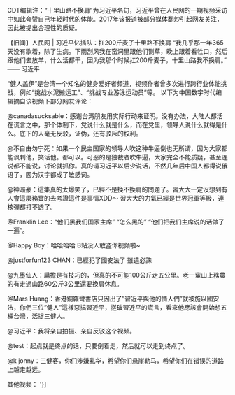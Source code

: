 CDT编辑注：“十里山路不换肩”为习近平名句，习近平曾在人民网的一期视频采访中如此夸赞自己年轻时代的体能。2017年该报道被部分媒体翻炒引起网友关注，因此被提出合理性的质疑。

【旧闻】人民网 | 习近平忆插队：扛200斤麦子十里路不换肩 “我几乎那一年365天没有歇着，除了生病。下雨刮风我在窑洞里跟他们铡草，晚上跟着看牲口，然后跟他们去放羊，什么活都干，因为我那个时候扛200斤麦子，十里山路我不换肩。” —— 习近平

“健人盖伊”是台湾一个知名的健身爱好者频道，视频作者曾多次进行跨行业体能挑战，例如“挑战水泥搬运工”、“挑战专业游泳运动员”等。 以下为中国数字时代编辑摘自该视频下部分网友评论：

@canadasucksable：感谢台湾朋友用实际行动来证明。没有办法，大陆人都活在谎言之中，那个体制下，党说什么就是什么，而在党里，领导人说什么就得是什么。底下的人毫无反驳，证伪，还有驳斥的权利。

@不自由勿宁死：如果一个民主国家的领导人吹这种牛逼倒也无所谓，因为大家都能讽刺他，笑话他。都可以。可恶的是独裁者吹牛逼，大家完全不能质疑，甚至连说都不能说，讨论就抓你。真的请习近平以后少说话，不然几年后中国人都得说俄语了，因为汉字都成了敏感词。

@神瀨豪：這集真的太爆笑了，已經不是換不換肩的問題了。習大大一定沒想到有人會這麼務實的去考證這件是事情XDD～ 習大大的力氣已經是世界冠軍等級，連核彈都打不透了。

@Franklin Lee：“他们黑我们国家主席” “怎么黑的” “他们把我们主席说的话做了一遍”。

@Happy Boy：哈哈哈哈 B站没人敢盗你视频啦~

@justforfun123 CHAN：已經犯了國安法了 雖遠必誅

@九墨仙人：扁擔是有技巧的，但真的不可能100公斤走五公里。老一輩山上務農的有走過山路60公斤3公里還要換肩休息。

@Mars Huang：香港銅羅彎書店只因出了&#8221;習近平與他的情人們&#8221;就被施以國安法，你們三位&#8221;健人&#8221;這樣惡搞習近平，搓破習近平的謊言，看來他應該會開始想五桶台灣，活捉三健人。

@习近平：我将亲自拍摄、亲自反驳这个视频。

@test：起点就是终点的话，只要倒着走，然后就可以走到终点了。

@k jonny：三健客，你们涉嫌乳华，希望你们悬崖勒马，希望你们在错误的道路上越走越远。

其他视频： '}]